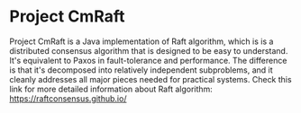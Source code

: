 Project CmRaft 
================

Project CmRaft is a Java implementation of Raft algorithm, which is  is a distributed consensus algorithm that is designed to be easy to understand. It's equivalent to Paxos in fault-tolerance and performance. The difference is that it's decomposed into relatively independent subproblems, and it cleanly addresses all major pieces needed for practical systems.
Check this link for more detailed information about Raft algorithm: https://raftconsensus.github.io/
